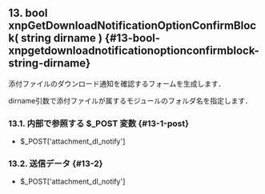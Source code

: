 ## 13\. bool xnpGetDownloadNotificationOptionConfirmBlock( string dirname ) {#13-bool-xnpgetdownloadnotificationoptionconfirmblock-string-dirname}

添付ファイルのダウンロード通知を確認するフォームを生成します．

dirname引数で添付ファイルが属するモジュールのフォルダ名を指定します．

### 13.1\. 内部で参照する $_POST 変数 {#13-1-post}

*   $_POST[&#039;attachment_dl_notify&#039;]

### 13.2\. 送信データ {#13-2}

*   $_POST[&#039;attachment_dl_notify&#039;]